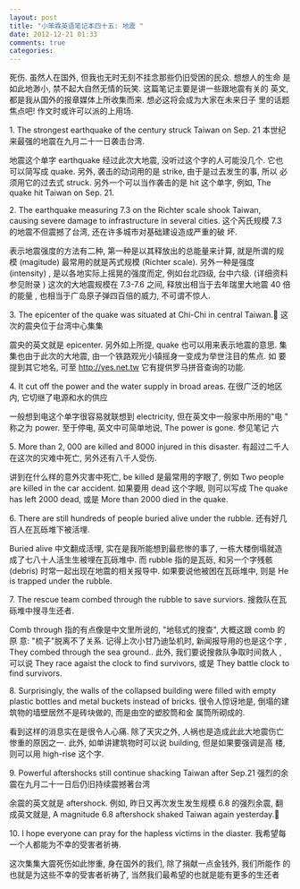 ```yaml
---
layout: post
title: "小笨霖英语笔记本四十五: 地震 "
date: 2012-12-21 01:33
comments: true
categories: 
---
```

死伤.  虽然人在国外, 但我也无时无刻不挂念那些仍旧受困的民众. 想想人的生命
是如此地渺小, 禁不起大自然无情的玩笑.   这篇笔记主要是讲一些跟地震有关的
英文, 都是我从国外的报章媒体上所收集而来.   想必这将会成为大家在未来日子
里的话题焦点吧! 作文时或许可以派的上用场.

<p>1. The strongest earthquake of the century struck Taiwan on Sep. 21
本世纪来最强的地震在九月二十一日袭击台湾.</p>

地震这个单字 earthquake 经过此次大地震, 没听过这个字的人可能没几个. 它也
可以简写成 quake. 另外, 袭击的动词用的是 strike, 由于是过去发生的事, 所以
必须用它的过去式 struck.  另外一个可以当作袭击的是 hit 这个单字, 例如, The 
quake hit Taiwan on Sep. 21. 
 
<p>2. The earthquake measuring 7.3 on the Richter scale shook Taiwan, causing 
severe damage to infrastructure in several cities.
这个芮氏规模 7.3 的地震不但震撼了台湾, 还在许多城市对基础建设造成严重的破
坏.</p>

表示地震强度的方法有二种, 第一种是以其释放出的总能量来计算, 就是所谓的规
模 (magitude) 最常用的就是芮式规模 (Richter scale).   另外一种是强度(intensity)
, 是以各地实际上摇晃的强度而定, 例如台北四级, 台中六级. (详细资料参见附录
) 这次的大地震规模在 7.3-7.6 之间, 释放出相当于去年瑞里大地震 40 倍的能量
,   也相当于广岛原子弹四百倍的威力, 不可谓不惊人.
 
<p>3. The epicenter of the quake was situated at Chi-Chi in central Taiwan.
这次的震央位于台湾中心集集</p>

震央的英文就是 epicenter. 另外如上所提, quake 也可以用来表示地震的意思. 
 集集也由于此次的大地震, 由一个铁路观光小镇摇身一变成为举世注目的焦点. 如
要提到其它地名, 可至 http://yes.net.tw   它有提供罗马拼音查询的功能. 
 
<p>4. It cut off the power and the water supply in broad areas.
在很广泛的地区内, 它切继了电源和水的供应</p>

一般想到电这个单字很容易就联想到 electricity, 但在英文中一般家中所用的"电
" 称之为 power. 至于停电, 英文中可简单地说,  The power is gone.  参见笔记
六
 
<p>5. More than 2, 000 are killed and 8000 injured in this disaster.
有超过二千人在这次的灾难中死亡, 另外还有八千人受伤.</p>

讲到在什么样的意外灾害中死亡, be killed 是最常用的字眼了, 例如 Two people 
are killed in the car accident.  如果要用  dead 这个字眼, 则可以写成 The 
quake has left 2000 dead, 或是 More than 2000 died in the quake. 
 
<p>6. There are still hundreds of people buried alive under the rubble.
还有好几百人在瓦砾堆下被活埋.</p>

Buried alive 中文翻成活埋, 实在是我所能想到最悲惨的事了, 一栋大楼倒塌就造
成了七八十人活生生被埋在瓦砾堆中.  而 rubble 指的是瓦砾, 和另一个字残骸 
(debris) 时常一起出现在地震的相关报导中. 如果要说他被困在瓦砾堆中, 则是 
He is trapped under the rubble. 
 
<p>7. The rescue team combed through the rubble to save surviors.
搜救队在瓦砾堆中搜寻生还者.</p>

Comb through 指的有点像是中文里所说的, "地毯式的搜查", 大概这跟 comb 的原
意: "梳子"脱离不了关系.   记得上次小甘乃迪坠机时, 新闻报导用的也是这个字
,  They combed through the sea ground.. 此外, 我们要说搜救队争取时间救人
, 可以说 They race agaist the clock to find survivors, 或是 They battle 
clock to find survivors.
 
<p>8. Surprisingly, the walls of the collapsed building were filled with empty 
plastic bottles and metal buckets instead of bricks.
很令人惊讶地是, 倒塌的建筑物的墙壁居然不是砖块做的, 而是由空的塑胶筒和金
属筒所砌成的.</p>

看到这样的消息实在是很令人心痛.  除了天灾之外, 人祸也是造成此此大地震伤亡
惨重的原因之一.   此外, 如单讲建筑物时可以说 building, 但是如果要强调是高
楼, 则可以用 high-rise 这个字.
 
<p>9. Powerful aftershocks still continue shacking Taiwan after Sep.21
强烈的余震在九月二十一日后仍旧持续震撼著台湾</p>

余震的英文就是 aftershock. 例如, 昨日又再次发生发生规模 6.8 的强烈余震, 
翻成英文就是, A magnitude 6.8 aftershock shaked Taiwan again yesterday.
 
<p>10. I hope everyone can pray for the hapless victims in the diaster.
我希望每一个人都能为不幸的受害者祈祷.</p>

这次集集大震死伤如此惨重, 身在国外的我们, 除了捐献一点金钱外, 我们所能作
的也就是为这些不幸的受害者祈祷了, 当然我们最希望的也就是能有更多的生还者
